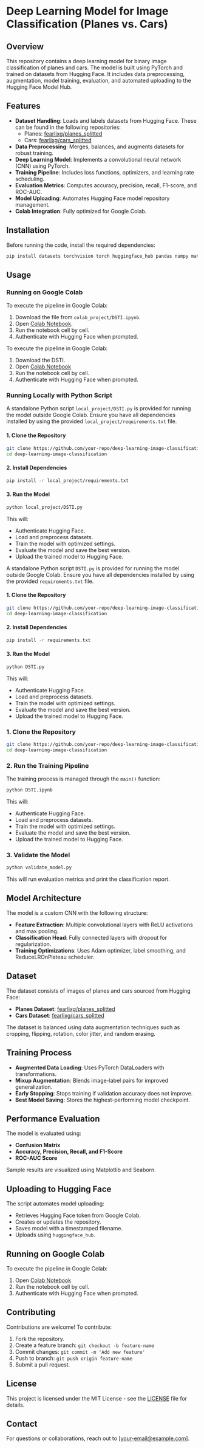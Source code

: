# Deep Learning Model for Image Classification (Planes vs. Cars)

## Overview

This repository contains a deep learning model for binary image classification of planes and cars. The model is built using PyTorch and trained on datasets from Hugging Face. It includes data preprocessing, augmentation, model training, evaluation, and automated uploading to the Hugging Face Model Hub.

## Features

- **Dataset Handling**: Loads and labels datasets from Hugging Face. These can be found in the following repositories:
  - Planes: [fearlixg/planes\_splitted](https://huggingface.co/datasets/fearlixg/planes_splitted)
  - Cars: [fearlixg/cars\_splitted](https://huggingface.co/datasets/fearlixg/cars_splitted)
- **Data Preprocessing**: Merges, balances, and augments datasets for robust training.
- **Deep Learning Model**: Implements a convolutional neural network (CNN) using PyTorch.
- **Training Pipeline**: Includes loss functions, optimizers, and learning rate scheduling.
- **Evaluation Metrics**: Computes accuracy, precision, recall, F1-score, and ROC-AUC.
- **Model Uploading**: Automates Hugging Face model repository management.
- **Colab Integration**: Fully optimized for Google Colab.

## Installation

Before running the code, install the required dependencies:

```bash
pip install datasets torchvision torch huggingface_hub pandas numpy matplotlib seaborn scikit-learn tqdm
```

## Usage

### Running on Google Colab

To execute the pipeline in Google Colab:

1. Download the file from `colab_project/DSTI.ipynb`.
2. Open [Colab Notebook](https://colab.research.google.com/drive/1Rb2ScqetPYqYMxRaXiUJ2TL1W5V4BDdz).
3. Run the notebook cell by cell.
4. Authenticate with Hugging Face when prompted.

To execute the pipeline in Google Colab:

1. Download the DSTI.
2. Open [Colab Notebook](https://colab.research.google.com/drive/1Rb2ScqetPYqYMxRaXiUJ2TL1W5V4BDdz)
3. Run the notebook cell by cell.
4. Authenticate with Hugging Face when prompted.

### Running Locally with Python Script

A standalone Python script `local_project/DSTI.py` is provided for running the model outside Google Colab. Ensure you have all dependencies installed by using the provided `local_project/requirements.txt` file.

#### 1. Clone the Repository

```bash
git clone https://github.com/your-repo/deep-learning-image-classification.git
cd deep-learning-image-classification
```

#### 2. Install Dependencies

```bash
pip install -r local_project/requirements.txt
```

#### 3. Run the Model

```bash
python local_project/DSTI.py
```

This will:
- Authenticate Hugging Face.
- Load and preprocess datasets.
- Train the model with optimized settings.
- Evaluate the model and save the best version.
- Upload the trained model to Hugging Face.

A standalone Python script `DSTI.py` is provided for running the model outside Google Colab. Ensure you have all dependencies installed by using the provided `requirements.txt` file.

#### 1. Clone the Repository

```bash
git clone https://github.com/your-repo/deep-learning-image-classification.git
cd deep-learning-image-classification
```

#### 2. Install Dependencies

```bash
pip install -r requirements.txt
```

#### 3. Run the Model

```bash
python DSTI.py
```

This will:

- Authenticate Hugging Face.
- Load and preprocess datasets.
- Train the model with optimized settings.
- Evaluate the model and save the best version.
- Upload the trained model to Hugging Face.

### 1. Clone the Repository

```bash
git clone https://github.com/your-repo/deep-learning-image-classification.git
cd deep-learning-image-classification
```

### 2. Run the Training Pipeline

The training process is managed through the `main()` function:

```python
python DSTI.ipynb
```

This will:

- Authenticate Hugging Face.
- Load and preprocess datasets.
- Train the model with optimized settings.
- Evaluate the model and save the best version.
- Upload the trained model to Hugging Face.

### 3. Validate the Model

```python
python validate_model.py
```

This will run evaluation metrics and print the classification report.

## Model Architecture

The model is a custom CNN with the following structure:

- **Feature Extraction**: Multiple convolutional layers with ReLU activations and max pooling.
- **Classification Head**: Fully connected layers with dropout for regularization.
- **Training Optimizations**: Uses Adam optimizer, label smoothing, and ReduceLROnPlateau scheduler.

## Dataset

The dataset consists of images of planes and cars sourced from Hugging Face:

- **Planes Dataset**: [fearlixg/planes\_splitted](https://huggingface.co/datasets/fearlixg/planes_splitted)
- **Cars Dataset**: [fearlixg/cars\_splitted](https://huggingface.co/datasets/fearlixg/cars_splitted)

The dataset is balanced using data augmentation techniques such as cropping, flipping, rotation, color jitter, and random erasing.

## Training Process

- **Augmented Data Loading**: Uses PyTorch DataLoaders with transformations.
- **Mixup Augmentation**: Blends image-label pairs for improved generalization.
- **Early Stopping**: Stops training if validation accuracy does not improve.
- **Best Model Saving**: Stores the highest-performing model checkpoint.

## Performance Evaluation

The model is evaluated using:

- **Confusion Matrix**
- **Accuracy, Precision, Recall, and F1-Score**
- **ROC-AUC Score**

Sample results are visualized using Matplotlib and Seaborn.

## Uploading to Hugging Face

The script automates model uploading:

- Retrieves Hugging Face token from Google Colab.
- Creates or updates the repository.
- Saves model with a timestamped filename.
- Uploads using `huggingface_hub`.

## Running on Google Colab

To execute the pipeline in Google Colab:

1. Open [Colab Notebook](https://colab.research.google.com/drive/1Rb2ScqetPYqYMxRaXiUJ2TL1W5V4BDdz)
2. Run the notebook cell by cell.
3. Authenticate with Hugging Face when prompted.

## Contributing

Contributions are welcome! To contribute:

1. Fork the repository.
2. Create a feature branch: `git checkout -b feature-name`
3. Commit changes: `git commit -m 'Add new feature'`
4. Push to branch: `git push origin feature-name`
5. Submit a pull request.

## License

This project is licensed under the MIT License - see the [LICENSE](LICENSE) file for details.

## Contact

For questions or collaborations, reach out to [[your-email@example.com](mailto\:your-email@example.com)].

